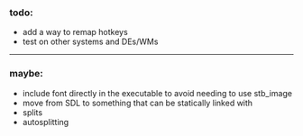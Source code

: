 ### todo:
 - add a way to remap hotkeys
 - test on other systems and DEs/WMs

---

### maybe:
 - include font directly in the executable to avoid needing to use stb_image
 - move from SDL to something that can be statically linked with
 - splits
 - autosplitting
